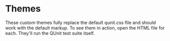 Themes
======

These custom themes fully replace the default qunit.css file and should work
with the default markup. To see them in action, open the HTML file for each.
They'll run the QUnit test suite itself.